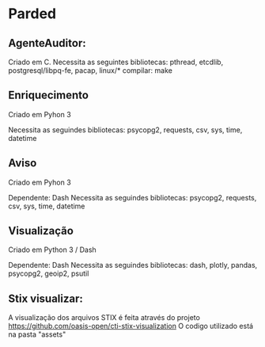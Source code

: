 # Parded

## AgenteAuditor: 

Criado em C. 
Necessita as seguintes bibliotecas: pthread, etcdlib, postgresql/libpq-fe, pacap, linux/*
compilar: make

## Enriquecimento
 
 Criado em Pyhon 3
 
Necessita as seguindes bibliotecas: psycopg2, requests, csv, sys, time, datetime

## Aviso
 
 Criado em Pyhon 3
 
Dependente: Dash
Necessita as seguindes bibliotecas: psycopg2, requests, csv, sys, time, datetime

## Visualização

 Criado em Python 3 / Dash

Dependente: Dash
Necessita as seguindes bibliotecas: dash, plotly, pandas, psycopg2, geoip2, psutil

## Stix visualizar:

A visualização dos arquivos STIX é feita através do projeto https://github.com/oasis-open/cti-stix-visualization
O codigo utilizado está na pasta "assets"
